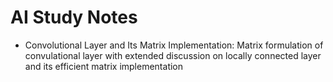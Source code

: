 # AI Study Notes 
- Convolutional Layer and Its Matrix Implementation: Matrix formulation of convulational layer with extended discussion on locally connected layer and its efficient matrix implementation
